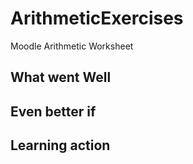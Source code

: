 ArithmeticExercises
===================

Moodle Arithmetic Worksheet

What went Well
----


Even better if
----

Learning action
----
